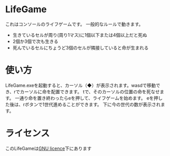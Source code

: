 # LifeGame
これはコンソールのライフゲームです。
一般的なルールで動きます。

- 生きているセルが周り(周り1マス)に1個以下または4個以上だと死ぬ
- 2個か3個で次も生きる
- 死んでいるセルにちょうど3個のセルが隣接していると命が生まれる


# 使い方
LifeGame.exeを起動すると、カーソル（◆）が表示されます。wasdで移動でき、rでカーソルに命を配置できます。
tで、そのカーソルの位置の命を死なせます。
一通り命を置き終わったらeを押して、ライフゲームを始めます。
eを押した後は、rボタンで1世代進めることができます。
下に今の世代の数が表示されます。

# ライセンス
このLifeGameは[GNU licence](https://ja.wikipedia.org/wiki/GNU_General_Public_License)下にあります


